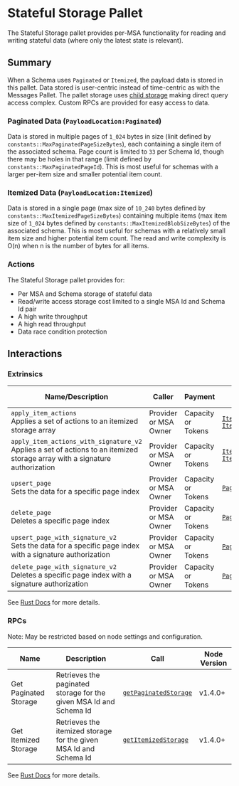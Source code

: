 # Stateful Storage Pallet

The Stateful Storage pallet provides per-MSA functionality for reading and writing stateful data (where only the latest state is relevant).

## Summary

When a Schema uses `Paginated` or `Itemized`, the payload data is stored in this pallet.
Data stored is user-centric instead of time-centric as with the Messages Pallet.
The pallet storage uses [child storage](https://paritytech.github.io/polkadot-sdk/master/frame_support/storage/child/index.html) making direct query access complex.
Custom RPCs are provided for easy access to data.

### Paginated Data (`PayloadLocation:Paginated`)

Data is stored in multiple pages of `1_024` bytes in size (linit defined by `constants::MaxPaginatedPageSizeBytes`), each containing a single item of the associated schema.
Page count is limited to `33` per Schema Id, though there may be holes in that range (limit defined by `constants::MaxPaginatedPageId`).
This is most useful for schemas with a larger per-item size and smaller potential item count.

### Itemized Data (`PayloadLocation:Itemized`)

Data is stored in a single page (max size of `10_240` bytes defined by `constants::MaxItemizedPageSizeBytes`) containing multiple items (max item size of `1_024` bytes defined by `constants::MaxItemizedBlobSizeBytes`) of the associated schema.
This is most useful for schemas with a relatively small item size and higher potential item count.
The read and write complexity is O(n) when n is the number of bytes for all items.



### Actions

The Stateful Storage pallet provides for:

- Per MSA and Schema storage of stateful data
- Read/write access storage cost limited to a single MSA Id and Schema Id pair
- A high write throughput
- A high read throughput
- Data race condition protection


## Interactions

### Extrinsics

| Name/Description                 | Caller        | Payment | Key Events                                                                                                    | Runtime Added |
| -------------------------------- | ------------- | ------- | ------------------------------------------------------------------------------------------------------------- | ------------- |
| `apply_item_actions`<br />Applies a set of actions to an itemized storage array | Provider or MSA Owner | Capacity or Tokens  | [`ItemizedPageUpdated`](https://frequency-chain.github.io/frequency/{pallet_name}/pallet/enum.Event.html#variant.ItemizedPageUpdated)<br />[`ItemizedPageDeleted`](https://frequency-chain.github.io/frequency/{pallet_name}/pallet/enum.Event.html#variant.ItemizedPageDeleted) | 22             |
| `apply_item_actions_with_signature_v2`<br />Applies a set of actions to an itemized storage array  with a signature authorization | Provider or MSA Owner | Capacity or Tokens  | [`ItemizedPageUpdated`](https://frequency-chain.github.io/frequency/{pallet_name}/pallet/enum.Event.html#variant.ItemizedPageUpdated)<br />[`ItemizedPageDeleted`](https://frequency-chain.github.io/frequency/{pallet_name}/pallet/enum.Event.html#variant.ItemizedPageDeleted) | 45             |
| `upsert_page`<br />Sets the data for a specific page index | Provider or MSA Owner | Capacity or Tokens  | [`PaginatedPageUpdated`](https://frequency-chain.github.io/frequency/{pallet_name}/pallet/enum.Event.html#variant.PaginatedPageUpdated) | 22             |
| `delete_page`<br />Deletes a specific page index | Provider or MSA Owner | Capacity or Tokens  | [`PaginatedPageDeleted`](https://frequency-chain.github.io/frequency/{pallet_name}/pallet/enum.Event.html#variant.PaginatedPageDeleted)| 22             |
| `upsert_page_with_signature_v2`<br />Sets the data for a specific page index with a signature authorization | Provider or MSA Owner | Capacity or Tokens  | [`PaginatedPageUpdated`](https://frequency-chain.github.io/frequency/{pallet_name}/pallet/enum.Event.html#variant.PaginatedPageUpdated) | 46             |
| `delete_page_with_signature_v2`<br />Deletes a specific page index with a signature authorization | Provider or MSA Owner | Capacity or Tokens  | [`PaginatedPageDeleted`](https://frequency-chain.github.io/frequency/{pallet_name}/pallet/enum.Event.html#variant.PaginatedPageDeleted)| 46             |

See [Rust Docs](https://frequency-chain.github.io/frequency/{pallet_name}/pallet/struct.Pallet.html) for more details.

### RPCs

Note: May be restricted based on node settings and configuration.

| Name    | Description       | Call                                                                                                 | Node Version |
| ------- | ----------------- | ---------------------------------------------------------------------------------------------------- | ------------ |
| Get Paginated Storage | Retrieves the paginated storage for the given MSA Id and Schema Id | [`getPaginatedStorage`](https://frequency-chain.github.io/frequency/pallet_stateful_storage_rpc/trait.StatefulStorageApiServer.html#tymethod.get_paginated_storage) | v1.4.0+      |
| Get Itemized Storage | Retrieves the itemized storage for the given MSA Id and Schema Id | [`getItemizedStorage`](https://frequency-chain.github.io/frequency/pallet_stateful_storage_rpc/trait.StatefulStorageApiServer.html#tymethod.get_itemized_storage) | v1.4.0+      |

See [Rust Docs](https://frequency-chain.github.io/frequency/pallet_stateful_storage_rpc/trait.StatefulStorageApiServer.html) for more details.
